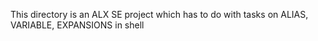 This directory is an ALX SE project which has to do with tasks on ALIAS, VARIABLE, EXPANSIONS in shell
